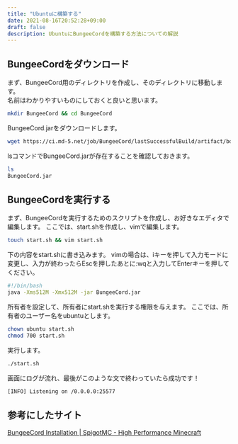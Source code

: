 ```yaml
---
title: "Ubuntuに構築する"
date: 2021-08-16T20:52:28+09:00
draft: false
description: UbuntuにBungeeCordを構築する方法についての解説
---
```


## BungeeCordをダウンロード
まず、BungeeCord用のディレクトリを作成し、そのディレクトリに移動します。  
名前はわかりやすいものにしておくと良いと思います。
```bash
mkdir BungeeCord && cd BungeeCord
```
BungeeCord.jarをダウンロードします。
```bash
wget https://ci.md-5.net/job/BungeeCord/lastSuccessfulBuild/artifact/bootstrap/target/BungeeCord.jar
```
lsコマンドでBungeeCord.jarが存在することを確認しておきます。
```bash
ls
BungeeCord.jar
```
## BungeeCordを実行する
まず、BungeeCordを実行するためのスクリプトを作成し、お好きなエディタで編集します。
ここでは、start.shを作成し、vimで編集します。
```bash
touch start.sh && vim start.sh
```
下の内容をstart.shに書き込みます。
vimの場合は、iキーを押して入力モードに変更し、入力が終わったらEscを押したあとに:wqと入力してEnterキーを押してください。
```bash
#!/bin/bash
java -Xms512M -Xmx512M -jar BungeeCord.jar
```
所有者を設定して、所有者にstart.shを実行する権限を与えます。
ここでは、所有者のユーザー名をubuntuとします。
```bash
chown ubuntu start.sh
chmod 700 start.sh
```
実行します。
```bash
./start.sh
```
画面にログが流れ、最後がこのような文で終わっていたら成功です！
```bash
[INFO] Listening on /0.0.0.0:25577
```
## 参考にしたサイト

[BungeeCord Installation | SpigotMC - High Performance Minecraft](https://www.spigotmc.org/wiki/bungeecord-installation)